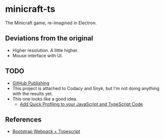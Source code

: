 # minicraft-ts

The Minicraft game, re-imagined in Electron.

## Deviations from the original

- Higher resolution. A little higher.
- Mouse interface with UI.

## TODO

- [GitHub Publishing](https://www.electronforge.io/)
- This project is attached to Codacy and Snyk, but I'm not doing anything with the results yet.
- This one looks like a good idea.
  - [Add Quick Profiling to your JavaScript and TypeScript Code](https://neelesh-arora.medium.com/add-quick-profiling-to-your-javascript-and-typescript-code-d6fad54f60f1)

## References

- [Bootstrap Webpack + Typescript](https://www.electronforge.io/templates/typescript-+-webpack-template)
